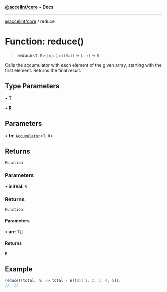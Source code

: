 [**@accelint/core**](../README.md) • **Docs**

***

[@accelint/core](../README.md) / reduce

# Function: reduce()

> **reduce**\<`T`, `R`\>(`fn`): (`initVal`) => (`arr`) => `R`

Calls the accumulator with each element of the given array, starting with the first element.
Returns the final result.

## Type Parameters

• **T**

• **R**

## Parameters

• **fn**: [`Accumulator`](../type-aliases/Accumulator.md)\<`T`, `R`\>

## Returns

`Function`

### Parameters

• **initVal**: `R`

### Returns

`Function`

#### Parameters

• **arr**: `T`[]

#### Returns

`R`

## Example

```ts
reduce((total, n) => total - n)(0)([1, 2, 3, 4, 5]);
// -13
```
